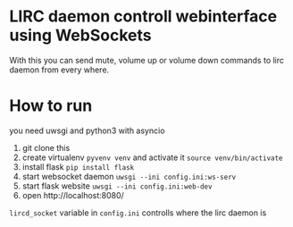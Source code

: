 # LIRC daemon controll webinterface using WebSockets

With this you can send mute, volume up or volume down commands to lirc daemon 
from every where.

# How to run

you need uwsgi and python3 with asyncio

 1. git clone this
 2. create virtualenv `pyvenv venv` and activate it `source venv/bin/activate`
 3. install flask `pip install flask`
 4. start websocket daemon `uwsgi --ini config.ini:ws-serv`
 5. start flask website `uwsgi --ini config.ini:web-dev`
 6. open http://localhost:8080/
 
`lircd_socket` variable in `config.ini` controlls where the lirc daemon is
